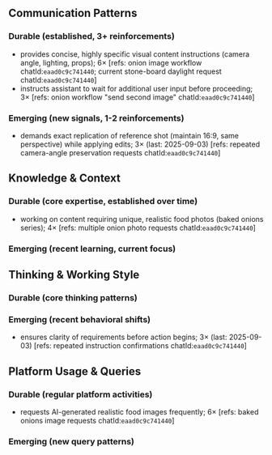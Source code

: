 ## Communication Patterns
### Durable (established, 3+ reinforcements)
- provides concise, highly specific visual content instructions (camera angle, lighting, props); 6× [refs: onion image workflow chatId:`eaad0c9c741440`; current stone-board daylight request chatId:`eaad0c9c741440`]
- instructs assistant to wait for additional user input before proceeding; 3× [refs: onion workflow "send second image" chatId:`eaad0c9c741440`]

### Emerging (new signals, 1-2 reinforcements)
- demands exact replication of reference shot (maintain 16:9, same perspective) while applying edits; 3× (last: 2025-09-03) [refs: repeated camera-angle preservation requests chatId:`eaad0c9c741440`]

## Knowledge & Context
### Durable (core expertise, established over time)
- working on content requiring unique, realistic food photos (baked onions series); 4× [refs: multiple onion photo requests chatId:`eaad0c9c741440`]

### Emerging (recent learning, current focus)

## Thinking & Working Style
### Durable (core thinking patterns)

### Emerging (recent behavioral shifts)
- ensures clarity of requirements before action begins; 3× (last: 2025-09-03) [refs: repeated instruction confirmations chatId:`eaad0c9c741440`]

## Platform Usage & Queries
### Durable (regular platform activities)
- requests AI-generated realistic food images frequently; 6× [refs: baked onions image requests chatId:`eaad0c9c741440`]

### Emerging (new query patterns)